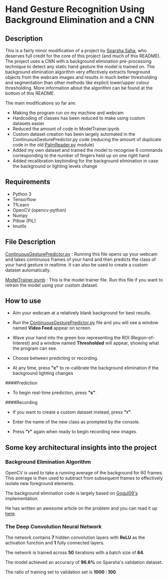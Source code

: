 # Hand Gesture Recognition Using Background Elimination and a CNN

## Description

This is a fairly minor modification of a project by [Sparsha Saha](https://github.com/SparshaSaha/Hand-Gesture-Recognition-Using-Background-Elllimination-and-Convolution-Neural-Network), who deserves full credit for the core of this project (and much of this README).
The project uses a CNN with a background elimination pre-processing technique to detect any static hand gesture the model is trained on. 
The background elimination algorithm very effectively extracts foreground objects from the webcam images and results in much better thresholding and segmentation than other methods like explicit lower/upper colour thresholding. More information about the algorithm can be found at the bottom of this README.

The main modifications so far are:
* Making the program run on my machine and webcam
* Hardcoding of classes has been reduced to make using custom datasets easier
* Reduced the amount of code in ModelTrainer.ipynb
* Custom dataset creation has been largely automated in the ContinuousGesturePredictor.py code (reducing the amount of duplicate code in the old [PalmReader.py](https://github.com/SparshaSaha/Hand-Gesture-Recognition-Using-Background-Elllimination-and-Convolution-Neural-Network/blob/master/PalmReader.py) module)
* Added my own dataset and trained the model to recognise 6 commands corresponding to the number of fingers held up on one right hand
* Added recalibration keybinding for the background elimination in case the background or lighting levels change

## Requirements

* Python 3
* Tensorflow
* TfLearn
* OpenCV (opencv-python)
* Numpy
* Pillow (PIL)
* Imutils

## File Description

[ContinuousGesturePredictor.py](https://github.com/Syndallic/gesture-recognition/blob/master/ContinuousGesturePredictor.py) : Running this file opens up your webcam and takes continuous frames of your hand and then predicts the class of your hand gesture in realtime. It can also be used to create a custom dataset automatically. 

[ModelTrainer.ipynb](https://github.com/Syndallic/gesture-recognition/blob/master/ModelTrainer.ipynb) : This is the model trainer file. Run this file if you want to retrain the model using your custom dataset.

## How to use

* Aim your webcam at a relatively blank background for best results. 

* Run the [ContinuousGesturePredictor.py](https://github.com/Syndallic/gesture-recognition/blob/master/ContinuousGesturePredictor.py) file and you will see a window named **Video Feed** appear on screen. 

* Wave your hand into the green box representing the ROI (Region-of-Interest) and a window named **Thresholded** will appear, showing what the program can see.

* Choose between predicting or recording. 

* At any time, press **"c"** to re-calibrate the background elimination if the background lighting changes

####Prediction
* To begin real-time prediction, press **"s"**. 

####Recording
* If you want to create a custom dataset instead, press **"r"**.

* Enter the name of the new class as prompted by the console. 

* Press **"r"** again when ready to begin recording new images. 

## Some key architectural insights into the project

### Background Elimination Algorithm

OpenCV is used to take a running average of the background for 60 frames. This average is then used to subtract from subsequent frames to effectively isolate new foreground elements. 

The background elimination code is largely based on [Gogul09's](https://github.com/Gogul09) implementation.

He has written an awesome article on the problem and you can read it up [here](https://gogul09.github.io/software/hand-gesture-recognition-p1).

### The Deep Convolution Neural Network

The network contains **7** hidden convolution layers with **ReLU** as the activation function and **1** fully connected layers.

The network is trained across **50** iterations with a batch size of **64**.

The model achieved an accuracy of **96.6%** on Sparsha's validation dataset.

The ratio of training set to validation set is **1000 : 100**.
